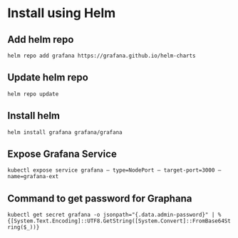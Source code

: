 # Install using Helm

## Add helm repo

`helm repo add grafana https://grafana.github.io/helm-charts`

## Update helm repo

`helm repo update`

## Install helm 

`helm install grafana grafana/grafana`

## Expose Grafana Service

`kubectl expose service grafana — type=NodePort — target-port=3000 — name=grafana-ext`

## Command to get password for Graphana

`kubectl get secret grafana -o jsonpath="{.data.admin-password}" | %{[System.Text.Encoding]::UTF8.GetString([System.Convert]::FromBase64String($_))}`
